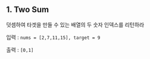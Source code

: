 ## 1. Two Sum

덧셈하여 타겟을 만들 수 있는 배열의 두 숫자 인덱스를 리턴하라

입력 : `nums = [2,7,11,15], target = 9`

출력 : `[0,1]`

```python
```

